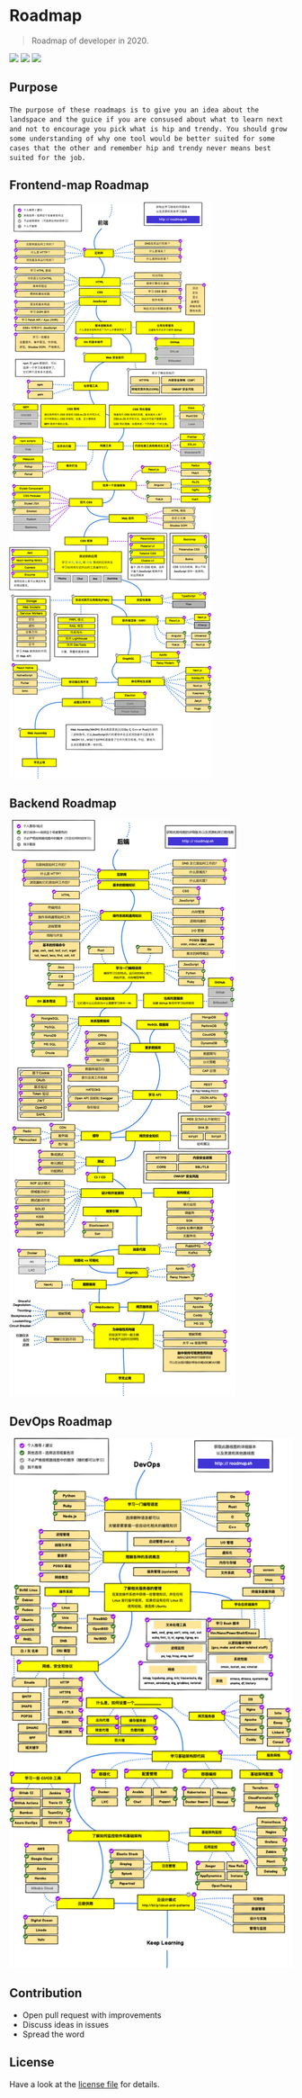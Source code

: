 # Roadmap
> Roadmap of developer in 2020.

[![](https://img.shields.io/badge/-Roadmaps%20-0a0a0a.svg?style=flat&colorA=0a0a0a)](http://roadmap.sh)
[![](https://img.shields.io/badge/-Guides-0a0a0a.svg?style=flat&colorA=0a0a0a)](http://roadmap.sh/guides)
[![](https://img.shields.io/badge/%E2%9D%A4-YouTube%20Channel-0a0a0a.svg?style=flat&colorA=0a0a0a)](https://www.youtube.com/channel/UCA0H2KIWgWTwpTFjSxp0now?sub_confirmation=1)


## Purpose 

`The purpose of these roadmaps is to give you an idea about the landspace and the guice if you are consused about what
to learn next and not to encourage you pick what is hip and trendy. You should grow some understanding of why one tool would
be better suited for some cases that the other and remember hip and trendy never means best suited for the job.`


## Frontend-map Roadmap

![](./img/frontend-map.png)


## Backend Roadmap

![](./img/backend-map.png)


## DevOps Roadmap

![](./img/devops-map.png)


## Contribution

- Open pull request with improvements
- Discuss ideas in issues
- Spread the word


## License

Have a look at the [license file](./LICENSE) for details.